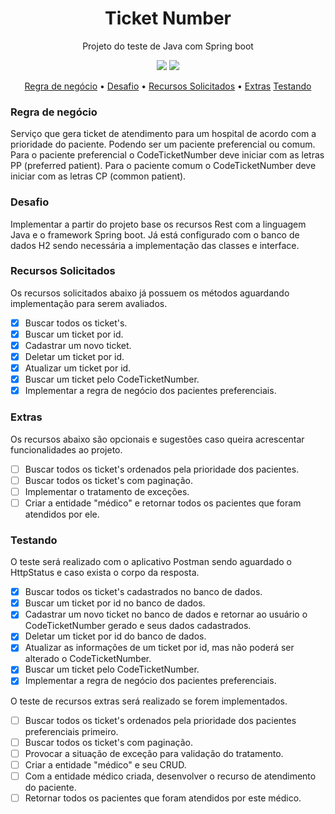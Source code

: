 <h1 align="center">Ticket Number</h1>

<p align="center">Projeto do teste de Java com Spring boot</p>
<p align="center">
<img src="https://img.shields.io/static/v1?label=Java&message=11&color=blue&style=for-the-badge&logo=java">
<img src="https://img.shields.io/static/v1?label=Spring&message=2.5.0&color=blue&style=for-the-badge&logo=spring">
</p>
<p align="center">
 <a href="###Regra de negócio">Regra de negócio</a> •
 <a href="#Desafio">Desafio</a> • 
 <a href="#Recursos">Recursos Solicitados</a> •
 <a href="#Extras">Extras</a>
<a href="#Testando">Testando</a>

</p>


### Regra de negócio

Serviço que gera ticket de atendimento para um hospital de acordo com a prioridade do paciente. Podendo ser um paciente preferencial ou comum.
Para o paciente preferencial o CodeTicketNumber deve iniciar com as letras PP (preferred patient).
Para o paciente comum o CodeTicketNumber deve iniciar com as letras CP (common patient).

### Desafio

Implementar a partir do projeto base os recursos Rest com a linguagem Java e o framework Spring boot.
Já está configurado com o banco de dados H2 sendo necessária a implementação das classes e interface.

### Recursos Solicitados
Os recursos solicitados abaixo já possuem os métodos aguardando implementação para serem avaliados.
- [x] Buscar todos os ticket's.
- [x] Buscar um ticket por id.
- [x] Cadastrar um novo ticket.
- [x] Deletar um ticket por id.
- [x] Atualizar um ticket por id.
- [x] Buscar um ticket pelo CodeTicketNumber.
- [x] Implementar a regra de negócio dos pacientes preferenciais.

### Extras
Os recursos abaixo são opcionais e sugestões caso queira acrescentar funcionalidades ao projeto.
- [ ] Buscar todos os ticket's ordenados pela prioridade dos pacientes.
- [ ] Buscar todos os ticket's com paginação.
- [ ] Implementar o tratamento de exceções. 
- [ ] Criar a entidade "médico" e retornar todos os pacientes que foram atendidos por ele.

### Testando
O teste será realizado com o aplicativo Postman sendo aguardado o HttpStatus e caso exista o corpo da resposta.
- [x] Buscar todos os ticket's cadastrados no banco de dados.
- [x] Buscar um ticket por id no banco de dados.
- [x] Cadastrar um novo ticket no banco de dados e retornar ao usuário o CodeTicketNumber gerado e seus dados cadastrados.
- [x] Deletar um ticket por id do banco de dados.
- [x] Atualizar as informações de um ticket por id, mas não poderá ser alterado o CodeTicketNumber.
- [x] Buscar um ticket pelo CodeTicketNumber.
- [x] Implementar a regra de negócio dos pacientes preferenciais.

O teste de recursos extras será realizado se forem implementados.
- [ ] Buscar todos os ticket's ordenados pela prioridade dos pacientes preferenciais primeiro.
- [ ] Buscar todos os ticket's com paginação.
- [ ] Provocar a situação de exceção para validação do tratamento.
- [ ] Criar a entidade "médico" e seu CRUD.
- [ ] Com a entidade médico criada, desenvolver o recurso de atendimento do paciente.
- [ ] Retornar todos os pacientes que foram atendidos por este médico.
